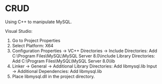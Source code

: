 # CRUD
Using C++ to manipulate MySQL.

Visual Studio:
1. Go to Project Properties
2. Select Platform: X64
3. Configuration Properties -> VC++ Directories ->
                                                  Include Directories: Add C:\Program Files\MySQL\MySQL Server 8.0\include
                                                  Library Directories: Add C:\Program Files\MySQL\MySQL Server 8.0\lib
4. Linker -> General -> Additional Library Directories: Add libmysql.lib
             Input -> Additional Dependencies: Add libmysql.lib
5. Place libmysql.dll in the project directory.
